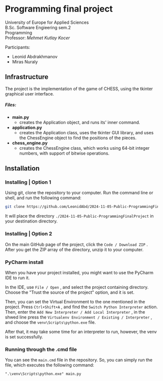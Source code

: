 # Programming final project

University of Europe for Applied Sciences  
B.Sc. Software Engieering sem.2  
Programming  
Professor: *Mehmet Kutlay Kocer*

Participants:  
* Leonid Abdrakhmanov  
* Miras Nuraly  

## Infrastructure

The project is the implementation of the game of CHESS, using the tkinter graphical user interface.

##### Files:
- **main.py**
  - creates the Application object, and runs its' inner command.
- **application.py**
  - creates the Application class, uses the tkinter GUI library, and uses the ChessEngine object to find the positions of the pieces.
- **chess_engine.py**
  - creates the ChessEngine class, which works using 64-bit integer numbers, with support of bitwise operations.

## Installation

### Installing | Option 1
Using git, clone the repository to your computer. Run the command line or shell, and run the following command:
```bash
git clone https://github.com/LeonidAbd/2024-11-05-Public-ProgrammingFinalProject.git
```
It will place the directory `./2024-11-05-Public-ProgrammingFinalProject` in your destination directory.

### Installing | Option 2

On the main GitHub page of the project, click the `Code / Download ZIP` . After you get the ZIP array of the directory, unzip it to your computer.
### PyCharm install
When you have your project installed, you might want to use the PyCharm IDE to run it.  

In the IDE, use `File / Open` , and select the project containing directory. Choose the "Trust the source of the project" option, and it is set.

Then, you can set the Virtual Environment to the one mentioned in the project. Press `Ctrl+Shift+A` , and find the `Switch Python Interpreter` action. Then, enter the `Add New Interpreter / Add Local Interpreter` , in the shwed line press the `Virtualenv Environment / Existing / Interpreter` , and choose the `venv\Scripts\python.exe` file.

After that, it may take some time for an interpreter to run, however, the venv is set successfully.
### Running through the .cmd file
You can see the `main.cmd` file in the repository. So, you can simply run the file, which executes the following command:
```
".\venv\Scripts\python.exe" main.py
```